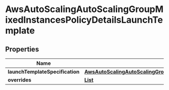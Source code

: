 

# AwsAutoScalingAutoScalingGroupMixedInstancesPolicyDetailsLaunchTemplate


## Properties

| Name | Type | Description | Notes |
|------------ | ------------- | ------------- | -------------|
|**launchTemplateSpecification** | [**AwsAutoScalingAutoScalingGroupMixedInstancesPolicyLaunchTemplateDetailsLaunchTemplateSpecification**](AwsAutoScalingAutoScalingGroupMixedInstancesPolicyLaunchTemplateDetailsLaunchTemplateSpecification.md) |  |  [optional] |
|**overrides** | [**List**](List.md) |  |  [optional] |



